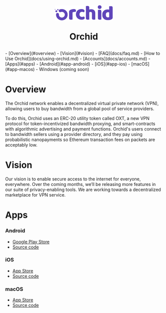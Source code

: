 <h1 align="center">
<a href="https://www.orchid.com/"><img src="docs/img/logo.svg" alt="Orchid"></a>

Orchid
</h1>
- [Overview](#overview)
- [Vision](#vision)
- [FAQ](docs/faq.md)
- [How to Use Orchid](docs/using-orchid.md)
- [Accounts](docs/accounts.md)
- [Apps](#apps)
	- [Android](#app-android)
	- [iOS](#app-ios)
	- [macOS](#app-macos)
	- Windows (coming soon)

Overview
========
The Orchid network enables a decentralized virtual private network (VPN), allowing users to buy bandwidth from a global pool of service providers.

To do this, Orchid uses an ERC-20 utility token called OXT, a new VPN protocol for token-incentivized bandwidth proxying, and smart-contracts with algorithmic advertising and payment functions. Orchid's users connect to bandwidth sellers using a provider directory, and they pay using probabilistic nanopayments so Ethereum transaction fees on packets are acceptably low.

Vision
======
Our vision is to enable secure access to the internet for everyone, everywhere.
Over the coming months, we’ll be releasing more features in our suite of privacy-enabling tools. We are working towards a decentralized marketplace for VPN service.

Apps
======
### Android <a name="app-android"></a>
- [Google Play Store](https://play.google.com/store/apps/details?id=net.orchid.Orchid&hl=en_US)
- [Source code](app-android)

### iOS <a name="app-ios"></a>
- [App Store](https://apps.apple.com/us/app/id1474884867)
- [Source code](app-ios)

### macOS <a name="app-macos"></a>
- [App Store](https://apps.apple.com/us/app/orchid-secure-networking/id1474884867)
- [Source code](app-macos)